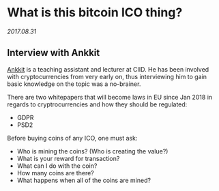 # What is this bitcoin ICO thing?

*2017.08.31*

## Interview with Ankkit

[Ankkit](http://ciid.dk/education/management/ankkit-modi/) is a teaching assistant and lecturer at CIID. He has been involved with cryptocurrencies from very early on, thus interviewing him to gain basic knowledge on the topic was a no-brainer.

There are two whitepapers that will become laws in EU since Jan 2018 in regards to cryptrocurrencies and how they should be regulated:

* GDPR
* PSD2

Before buying coins of any ICO, one must ask:

* Who is mining the coins? (Who is creating the value?)
* What is your reward for transaction?
* What can I do with the coin?
* How many coins are there?
* What happens when all of the coins are mined?